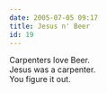 ```yaml
---
date: 2005-07-05 09:17
title: Jesus n' Beer
id: 19
---
```

Carpenters love Beer.<br>
Jesus was a carpenter.<br>
You figure it out.
